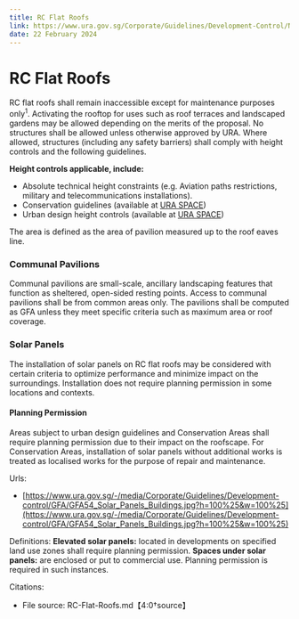```yaml
---
title: RC Flat Roofs
link: https://www.ura.gov.sg/Corporate/Guidelines/Development-Control/Non-Residential/B1/RC-Flat-Roofs
date: 22 February 2024
---
```


# RC Flat Roofs

RC flat roofs shall remain inaccessible except for maintenance purposes only<sup>1</sup>. Activating the rooftop for uses such as roof terraces and landscaped gardens may be allowed depending on the merits of the proposal. No structures shall be allowed unless otherwise approved by URA. Where allowed, structures (including any safety barriers) shall comply with height controls and the following guidelines.

**Height controls applicable, include:**

- Absolute technical height constraints (e.g. Aviation paths restrictions, military and telecommunications installations).
- Conservation guidelines (available at [URA SPACE](https://www.ura.gov.sg/maps/?service=STB))
- Urban design height controls (available at [URA SPACE](https://www.ura.gov.sg/maps/?service=STB))

The area is defined as the area of pavilion measured up to the roof eaves line.

### Communal Pavilions

Communal pavilions are small-scale, ancillary landscaping features that function as sheltered, open-sided resting points. Access to communal pavilions shall be from common areas only. The pavilions shall be computed as GFA unless they meet specific criteria such as maximum area or roof coverage.

### Solar Panels

The installation of solar panels on RC flat roofs may be considered with certain criteria to optimize performance and minimize impact on the surroundings. Installation does not require planning permission in some locations and contexts.

#### Planning Permission

Areas subject to urban design guidelines and Conservation Areas shall require planning permission due to their impact on the roofscape. For Conservation Areas, installation of solar panels without additional works is treated as localised works for the purpose of repair and maintenance.



Urls:
- [https://www.ura.gov.sg/-/media/Corporate/Guidelines/Development-control/GFA/GFA54_Solar_Panels_Buildings.jpg?h=100%25&w=100%25](https://www.ura.gov.sg/-/media/Corporate/Guidelines/Development-control/GFA/GFA54_Solar_Panels_Buildings.jpg?h=100%25&w=100%25) 

Definitions:
**Elevated solar panels:** located in developments on specified land use zones shall require planning permission.
**Spaces under solar panels:** are enclosed or put to commercial use. Planning permission is required in such instances.

Citations:
- File source: RC-Flat-Roofs.md【4:0†source】
